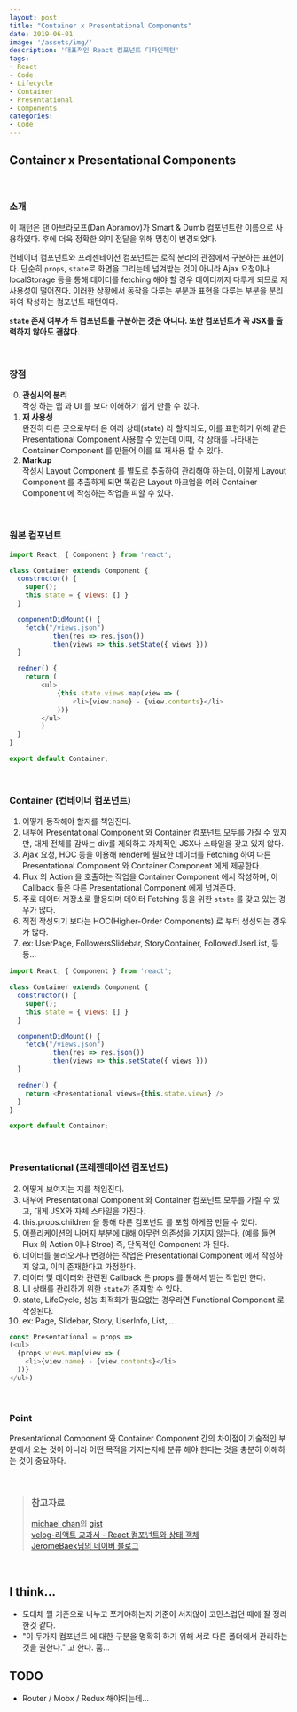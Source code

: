 ```yaml
---
layout: post
title: "Container x Presentational Components"
date: 2019-06-01
image: '/assets/img/'
description: '대표적인 React 컴포넌트 디자인패턴'
tags:
- React
- Code
- Lifecycle
- Container
- Presentational
- Components
categories:
- Code
---
```

## Container x Presentational Components
&nbsp;

### 소개
이 패턴은 댄 아브라모프(Dan Abramov)가 Smart & Dumb 컴포넌트란 이름으로 사용하였다. 후에 더욱 정확한 의미 전달을 위해 명칭이 변경되었다.
    
컨테이너 컴포넌트와 프레젠테이션 컴포넌트는 로직 분리의 관점에서 구분하는 표현이다. 단순히 `props`, `state`로 화면을 그리는데 넘겨받는 것이 아니라 Ajax 요청이나 localStorage 등을 통해 데이터를 fetching 해야 할 경우 데이터까지 다루게 되므로 재사용성이 떨어진다. 이러한 상황에서 동작을 다루는 부분과 표현을 다루는 부분을 분리하여 작성하는 컴포넌트 패턴이다.
  
__`state` 존재 여부가 두 컴포넌트를 구분하는 것은 아니다. 또한 컴포넌트가 꼭 JSX를 출력하지 않아도 괜찮다.__

&nbsp;
### 장점
0. __관심사의 분리__  
    작성 하는 앱 과 UI 를 보다 이해하기 쉽게 만들 수 있다.
0. __재 사용성__  
    완전히 다른 곳으로부터 온 여러 상태(state) 라 할지라도, 이를 표현하기 위해 같은 Presentational Component 사용할 수 있는데 이때, 각 상태를 나타내는 Container Component 를 만들어 이를 또 재사용 할 수 있다.
0. __Markup__  
    작성시 Layout Component 를 별도로 추출하여 관리해야 하는데, 이렇게 Layout Component 를 추출하게 되면 똑같은 Layout 마크업을 여러 Container Component 에 작성하는 작업을 피할 수 있다.
    
&nbsp;
### 원본 컴포넌트
```javascript
import React, { Component } from 'react';

class Container extends Component {
  constructor() {
    super();
    this.state = { views: [] }
  }

  componentDidMount() {
    fetch("/views.json")
          .then(res => res.json())
          .then(views => this.setState({ views }))
  }

  redner() {
    return (
        <ul>
            {this.state.views.map(view => (
                <li>{view.name} - {view.contents}</li>
            ))}
        </ul>
        )
  } 
}

export default Container;
```

&nbsp;
### Container (컨테이너 컴포넌트)
1. 어떻게 동작해야 할지를 책임진다.
1. 내부에 Presentational Component 와 Container 컴포넌트 모두를 가질 수 있지만, 대게 전체를 감싸는 div를 제외하고 자체적인 JSX나 스타일을 갖고 있지 않다.
1. Ajax 요청, HOC 등을 이용해 render에 필요한 데이터를 Fetching 하여 다른 Presentational Component 와 Container Component 에게 제공한다.
1. Flux 의 Action 을 호출하는 작업을 Container Component 에서 작성하며, 이 Callback 들은 다른 Presentational Component 에게 넘겨준다.
1. 주로 데이터 저장소로 활용되며 데이터 Fetching 등을 위한 `state` 를 갖고 있는 경우가 많다.
1. 직접 작성되기 보다는 HOC(Higher-Order Components) 로 부터 생성되는 경우가 많다.
1. ex: UserPage, FollowersSlidebar, StoryContainer, FollowedUserList, 등등...

```javascript
import React, { Component } from 'react';

class Container extends Component {
  constructor() {
    super();
    this.state = { views: [] }
  }

  componentDidMount() {
    fetch("/views.json")
          .then(res => res.json())
          .then(views => this.setState({ views }))
  }

  redner() {
    return <Presentational views={this.state.views} />
  } 
}

export default Container;
```

&nbsp;
### Presentational (프레젠테이션 컴포넌트)  
2. 어떻게 보여지는 지를 책임진다.
2. 내부에 Presentational Component 와 Container 컴포넌트 모두를 가질 수 있고, 대게 JSX와 자체 스타일을 가진다.
2. this.props.children 을 통해 다른 컴포넌트 를 포함 하게끔 만들 수 있다.
2. 어플리케이션의 나머지 부분에 대해 아무런 의존성을 가지지 않는다. (예를 들면 Flux 의 Action 이나 Stroe) 즉, 단독적인 Component 가 된다.
2. 데이터를 불러오거나 변경하는 작업은 Presentational Component 에서 작성하지 않고, 이미 존재한다고 가정한다.
2. 데이터 및 데이터와 관련된 Callback 은 props 를 통해서 받는 작업만 한다.
2. UI 상태를 관리하기 위한 `state`가 존재할 수 있다.
2. state, LifeCycle, 성능 최적화가 필요없는 경우라면 Functional Component 로 작성된다.
2. ex: Page, Slidebar, Story, UserInfo, List, ..

```javascript
const Presentational = props => 
(<ul>
  {props.views.map(view => (
    <li>{view.name} - {view.contents}</li>
  ))}
</ul>)
```

&nbsp;
### Point
Presentational Component 와 Container Component 간의 차이점이 기술적인 부분에서 오는 것이 아니라 어떤 목적을 가지는지에 분류 해야 한다는 것을 충분히 이해하는 것이 중요하다.

&nbsp;
>### 참고자료 
> [michael chan](https://medium.com/@chantastic)의 [gist](https://gist.github.com/chantastic/fc9e3853464dffdb1e3c)  
> [velog-리액트 교과서 - React 컴포넌트와 상태 객체](https://velog.io/@kyusung/%EB%A6%AC%EC%95%A1%ED%8A%B8-%EA%B5%90%EA%B3%BC%EC%84%9C-React-%EC%BB%B4%ED%8F%AC%EB%84%8C%ED%8A%B8%EC%99%80-%EC%83%81%ED%83%9C-%EA%B0%9D%EC%B2%B4)  
> [JeromeBaek님의 네이버 블로그](https://blog.naver.com/PostView.nhn?blogId=backsajang420&logNo=221368885149&categoryNo=77&parentCategoryNo=0)

&nbsp;
## I think...
* 도대체 뭘 기준으로 나누고 쪼개야하는지 기준이 서지않아 고민스럽던 때에 잘 정리한것 같다.
* "이 두가지 컴포넌트 에 대한 구분을 명확히 하기 위해 서로 다른 폴더에서 관리하는 것을 권한다." 고 한다. 훔...

## TODO
* Router / Mobx / Redux 해야되는데...